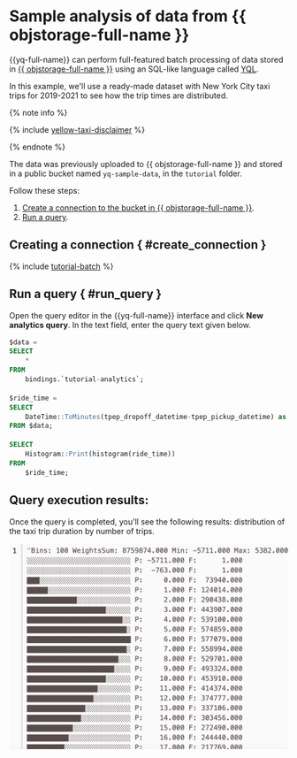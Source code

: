 # Sample analysis of data from {{ objstorage-full-name }}

{{yq-full-name}} can perform full-featured batch processing of data stored in [{{ objstorage-full-name }}](../../storage/concepts/index.md) using an SQL-like language called [YQL](https://ydb.tech/en/docs/yql/reference/syntax/).

In this example, we'll use a ready-made dataset with New York City taxi trips for 2019-2021 to see how the trip times are distributed.

{% note info %}

{% include [yellow-taxi-disclaimer](../_includes/yellow-taxi-disclaimer.md) %}

{% endnote %}

The data was previously uploaded to {{ objstorage-full-name }} and stored in a public bucket named `yq-sample-data`, in the `tutorial` folder.

Follow these steps:
1. [Create a connection to the bucket in {{ objstorage-full-name }}](#create_connection).
1. [Run a query](#run_query).

## Creating a connection { #create_connection }

{% include [tutorial-batch](../_includes/create-tutorial-batch-infra.md) %}

## Run a query { #run_query }
Open the query editor in the {{yq-full-name}} interface and click **New analytics query**. In the text field, enter the query text given below.

```sql
$data =
SELECT
    *
FROM
    bindings.`tutorial-analytics`;

$ride_time =
SELECT
    DateTime::ToMinutes(tpep_dropoff_datetime-tpep_pickup_datetime) as ride_time
FROM $data;

SELECT
    Histogram::Print(histogram(ride_time))
FROM
    $ride_time;
```

## Query execution results:
Once the query is completed, you'll see the following results: distribution of the taxi trip duration by number of trips.

![rides-info](../_assets/yellow-taxi-query.png)